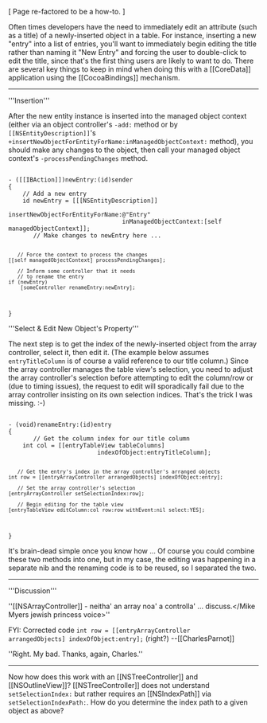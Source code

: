 

[ Page re-factored to be a how-to. ]

Often times developers have the need to immediately edit an attribute (such as a title) of a newly-inserted object in a table. For instance, inserting a new "entry" into a list of entries, you'll want to immediately begin editing the title rather than naming it "New Entry" and forcing the user to double-click to edit the title, since that's the first thing users are likely to want to do. There are several key things to keep in mind when doing this with a [[CoreData]] application using the [[CocoaBindings]] mechanism.

----

'''Insertion'''

After the new entity instance is inserted into the managed object context (either via an object controller's <code>-add:</code> method or by <code>[[NSEntityDescription]]</code>'s <code>+insertNewObjectForEntityForName:inManagedObjectContext:</code> method), you should make any changes to the object, then call your managed object context's <code>-processPendingChanges</code> method.

<code>
- ([[IBAction]])newEntry:(id)sender
{
	// Add a new entry
	id newEntry = [[[NSEntityDescription]] 
                                insertNewObjectForEntityForName:@"Entry" 
                                inManagedObjectContext:[self managedObjectContext]];
       // Make changes to newEntry here ...

       // Force the context to process the changes
	[[self managedObjectContext] processPendingChanges];
	
       // Inform some controller that it needs
       // to rename the entry
	if (newEntry)
		[someController renameEntry:newEntry];
}
</code>

'''Select & Edit New Object's Property'''

The next step is to get the index of the newly-inserted object from the array controller, select it, then edit it. (The example below assumes <code>entryTitleColumn</code> is of course a valid reference to our title column.) Since the array controller manages the table view's selection, you need to adjust the array controller's selection before attempting to edit the column/row or (due to timing issues), the request to edit will sporadically fail due to the array controller insisting on its own selection indices. That's the trick I was missing. :-)

<code>
- (void)renameEntry:(id)entry
{
       // Get the column index for our title column
	int col = [[entryTableView tableColumns] 
                         indexOfObject:entryTitleColumn];

       // Get the entry's index in the array controller's arranged objects
	int row = [[entryArrayController arrangedObjects] indexOfObject:entry];
	
       // Set the array controller's selection
	[entryArrayController setSelectionIndex:row];

       // Begin editing for the table view
	[entryTableView editColumn:col row:row withEvent:nil select:YES];
}
</code>

It's brain-dead simple once you know how ... Of course you could combine these two methods into one, but in my case, the editing was happening in a separate nib and the renaming code is to be reused, so I separated the two.

----

'''Discussion'''

''<Mike Myers jewish princess voice>[[NSArrayController]] - neitha' an array noa' a controlla' ... discuss.</Mike Myers jewish princess voice>''

FYI: Corrected code <code>int row = [[entryArrayController arrangedObjects] indexOfObject:entry];</code> (right?) --[[CharlesParnot]]

''Right. My bad. Thanks, again, Charles.''

----

Now how does this work with an [[NSTreeController]] and [[NSOutlineView]]? [[NSTreeController]] does not understand <code>setSelectionIndex:</code> but rather requires an [[NSIndexPath]] via <code>setSelectionIndexPath:</code>. How do you determine the index path to a given object as above?